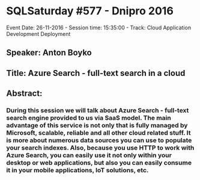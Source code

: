 # SQLSaturday #577 - Dnipro 2016
Event Date: 26-11-2016 - Session time: 15:35:00 - Track: Cloud Application Development  Deployment
## Speaker: Anton Boyko
## Title: Azure Search - full-text search in a cloud
## Abstract:
### During this session we will talk about Azure Search - full-text search engine provided to us via SaaS model. The main advantage of this service is not only that is fully managed by Microsoft, scalable, reliable and all other cloud related stuff. It is more about numerous data sources you can use to populate your search indexes. Also, because you use HTTP to work with Azure Search, you can easily use it not only within your desktop or web applications, but also you can easily consume it in your mobile applications, IoT solutions, etc.
